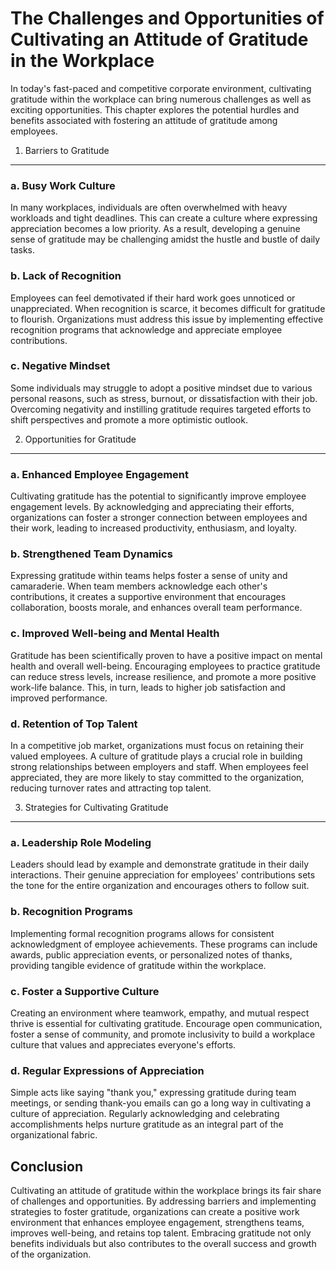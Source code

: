 The Challenges and Opportunities of Cultivating an Attitude of Gratitude in the Workplace
====================================================================================================

In today's fast-paced and competitive corporate environment, cultivating gratitude within the workplace can bring numerous challenges as well as exciting opportunities. This chapter explores the potential hurdles and benefits associated with fostering an attitude of gratitude among employees.

1. Barriers to Gratitude
------------------------

### a. Busy Work Culture

In many workplaces, individuals are often overwhelmed with heavy workloads and tight deadlines. This can create a culture where expressing appreciation becomes a low priority. As a result, developing a genuine sense of gratitude may be challenging amidst the hustle and bustle of daily tasks.

### b. Lack of Recognition

Employees can feel demotivated if their hard work goes unnoticed or unappreciated. When recognition is scarce, it becomes difficult for gratitude to flourish. Organizations must address this issue by implementing effective recognition programs that acknowledge and appreciate employee contributions.

### c. Negative Mindset

Some individuals may struggle to adopt a positive mindset due to various personal reasons, such as stress, burnout, or dissatisfaction with their job. Overcoming negativity and instilling gratitude requires targeted efforts to shift perspectives and promote a more optimistic outlook.

2. Opportunities for Gratitude
------------------------------

### a. Enhanced Employee Engagement

Cultivating gratitude has the potential to significantly improve employee engagement levels. By acknowledging and appreciating their efforts, organizations can foster a stronger connection between employees and their work, leading to increased productivity, enthusiasm, and loyalty.

### b. Strengthened Team Dynamics

Expressing gratitude within teams helps foster a sense of unity and camaraderie. When team members acknowledge each other's contributions, it creates a supportive environment that encourages collaboration, boosts morale, and enhances overall team performance.

### c. Improved Well-being and Mental Health

Gratitude has been scientifically proven to have a positive impact on mental health and overall well-being. Encouraging employees to practice gratitude can reduce stress levels, increase resilience, and promote a more positive work-life balance. This, in turn, leads to higher job satisfaction and improved performance.

### d. Retention of Top Talent

In a competitive job market, organizations must focus on retaining their valued employees. A culture of gratitude plays a crucial role in building strong relationships between employers and staff. When employees feel appreciated, they are more likely to stay committed to the organization, reducing turnover rates and attracting top talent.

3. Strategies for Cultivating Gratitude
---------------------------------------

### a. Leadership Role Modeling

Leaders should lead by example and demonstrate gratitude in their daily interactions. Their genuine appreciation for employees' contributions sets the tone for the entire organization and encourages others to follow suit.

### b. Recognition Programs

Implementing formal recognition programs allows for consistent acknowledgment of employee achievements. These programs can include awards, public appreciation events, or personalized notes of thanks, providing tangible evidence of gratitude within the workplace.

### c. Foster a Supportive Culture

Creating an environment where teamwork, empathy, and mutual respect thrive is essential for cultivating gratitude. Encourage open communication, foster a sense of community, and promote inclusivity to build a workplace culture that values and appreciates everyone's efforts.

### d. Regular Expressions of Appreciation

Simple acts like saying "thank you," expressing gratitude during team meetings, or sending thank-you emails can go a long way in cultivating a culture of appreciation. Regularly acknowledging and celebrating accomplishments helps nurture gratitude as an integral part of the organizational fabric.

Conclusion
----------

Cultivating an attitude of gratitude within the workplace brings its fair share of challenges and opportunities. By addressing barriers and implementing strategies to foster gratitude, organizations can create a positive work environment that enhances employee engagement, strengthens teams, improves well-being, and retains top talent. Embracing gratitude not only benefits individuals but also contributes to the overall success and growth of the organization.
